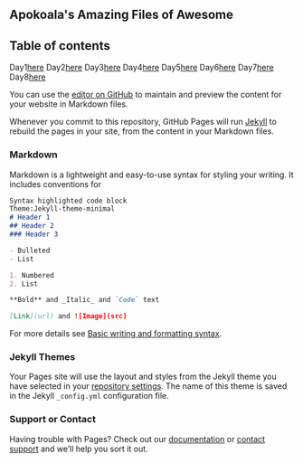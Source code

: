 ## Apokoala's Amazing Files of Awesome

## Table of contents

Day1[here](https://apokoala.github.io/reading-notes/day1)
Day2[here](https://apokoala.github.io/reading-notes/day2)
Day3[here](https://apokoala.github.io/reading-notes/day3)
Day4[here](https://apokoala.github.io/reading-notes/day4)
Day5[here](https://apokoala.github.io/reading-notes/day5)
Day6[here](https://apokoala.github.io/reading-notes/day6)
Day7[here](https://apokoala.github.io/reading-notes/day7)
Day8[here](https://apokoala.github.io/reading-notes/day8)



You can use the [editor on GitHub](https://github.com/Apokoala/Apokoala.github.io/edit/main/index.md) to maintain and preview the content for your website in Markdown files.

Whenever you commit to this repository, GitHub Pages will run [Jekyll](https://jekyllrb.com/) to rebuild the pages in your site, from the content in your Markdown files.

### Markdown

Markdown is a lightweight and easy-to-use syntax for styling your writing. It includes conventions for

```markdown
Syntax highlighted code block
Theme:Jekyll-theme-minimal
# Header 1
## Header 2
### Header 3

- Bulleted
- List

1. Numbered
2. List

**Bold** and _Italic_ and `Code` text

[Link](url) and ![Image](src)
```

For more details see [Basic writing and formatting syntax](https://docs.github.com/en/github/writing-on-github/getting-started-with-writing-and-formatting-on-github/basic-writing-and-formatting-syntax).

### Jekyll Themes

Your Pages site will use the layout and styles from the Jekyll theme you have selected in your [repository settings](https://github.com/Apokoala/Apokoala.github.io/settings/pages). The name of this theme is saved in the Jekyll `_config.yml` configuration file.

### Support or Contact

Having trouble with Pages? Check out our [documentation](https://docs.github.com/categories/github-pages-basics/) or [contact support](https://support.github.com/contact) and we’ll help you sort it out.
